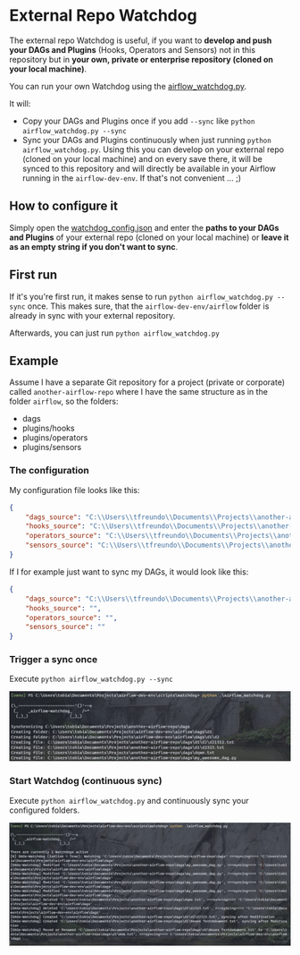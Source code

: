 # External Repo Watchdog
The external repo Watchdog is useful, if you want to **develop and push your DAGs and Plugins** (Hooks, Operators and Sensors) not in this repository but in **your own, private or enterprise repository (cloned on your local machine)**.

You can run your own Watchdog using the [airflow_watchdog.py](scripts/cli/airflow_watchdog.py).

It will:
* Copy your DAGs and Plugins once if you add `--sync` like `python airflow_watchdog.py --sync`
* Sync your DAGs and Plugins continuously when just running `python airflow_watchdog.py`. Using this you can develop on your external repo (cloned on your local machine) and on every save there, it will be synced to this repository and will directly be available in your Airflow running in the `airflow-dev-env`. If that's not convenient ... ;)

## How to configure it
Simply open the [watchdog_config.json](scripts/cli/watchdog_config.json) and enter the **paths to your DAGs and Plugins** of your external repo (cloned on your local machine) or **leave it as an empty string if you don't want to sync**.

## First run
If it's you're first run, it makes sense to run `python airflow_watchdog.py --sync` once. This makes sure, that the `airflow-dev-env/airflow` folder is already in sync with your external repository.

Afterwards, you can just run `python airflow_watchdog.py`

## Example
Assume I have a separate Git repository for a project (private or corporate) called `another-airflow-repo` where I have the same structure as in the folder `airflow`, so the folders:
* dags
* plugins/hooks
* plugins/operators
* plugins/sensors

### The configuration
My configuration file looks like this:

```json
{
    "dags_source": "C:\\Users\\tfreundo\\Documents\\Projects\\another-airflow-repo\\dags",
    "hooks_source": "C:\\Users\\tfreundo\\Documents\\Projects\\another-airflow-repo\\plugins\\hooks",
    "operators_source": "C:\\Users\\tfreundo\\Documents\\Projects\\another-airflow-repo\\plugins\\operators",
    "sensors_source": "C:\\Users\\tfreundo\\Documents\\Projects\\another-airflow-repo\\plugins\\sensors"
}
```

If I for example just want to sync my DAGs, it would look like this:

```json
{
    "dags_source": "C:\\Users\\tfreundo\\Documents\\Projects\\another-airflow-repo\\dags",
    "hooks_source": "",
    "operators_source": "",
    "sensors_source": ""
}
```

### Trigger a sync once
Execute `python airflow_watchdog.py --sync`

![managepy_watchdog_triggersynconce.png](../../images/managepy_watchdog_triggersynconce.png)

### Start Watchdog (continuous sync)
Execute `python airflow_watchdog.py` and continuously sync your configured folders.

![managepy_watchdog_triggersynconce.png](../../images/managepy_watchdog_continuoussync.png)

